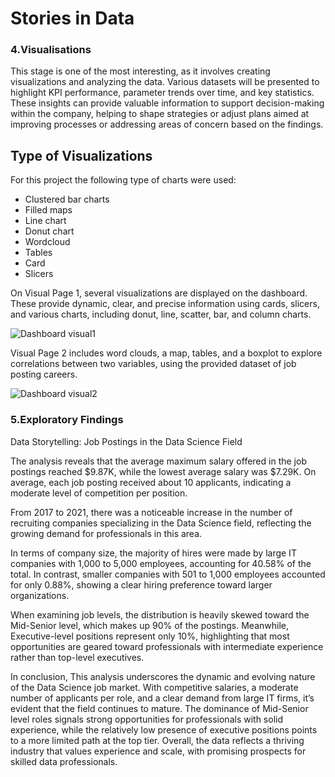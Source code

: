# Stories in Data

### 4.Visualisations
This stage is one of the most interesting, as it involves creating visualizations and analyzing the data. Various datasets will be presented to highlight KPI performance, parameter trends over time, and key statistics. These insights can provide valuable information to support decision-making within the company, helping to shape strategies or adjust plans aimed at improving processes or addressing areas of concern based on the findings. 

## Type of Visualizations

For this project the following type of charts were used: 
- Clustered bar charts
- Filled maps
- Line chart
- Donut chart
- Wordcloud
- Tables
- Card
- Slicers

  

On Visual Page 1, several visualizations are displayed on the dashboard. These provide dynamic, clear, and precise information using cards, slicers, and various charts, including donut, line, scatter, bar, and column charts.


![Dashboard visual1](https://github.com/user-attachments/assets/37e9edff-ac4e-4451-a97a-113e6eb1f455)





Visual Page 2 includes word clouds, a map, tables, and a boxplot to explore correlations between two variables, using the provided dataset of job posting careers. 





![Dashboard visual2](https://github.com/user-attachments/assets/cad2eed0-82bd-4146-b1e4-90f0807ac160)












### 5.Exploratory Findings 


Data Storytelling: Job Postings in the Data Science Field

The analysis reveals that the average maximum salary offered in the job postings reached $9.87K, while the lowest average salary was $7.29K. On average, each job posting received about 10 applicants, indicating a moderate level of competition per position.

From 2017 to 2021, there was a noticeable increase in the number of recruiting companies specializing in the Data Science field, reflecting the growing demand for professionals in this area.

In terms of company size, the majority of hires were made by large IT companies with 1,000 to 5,000 employees, accounting for 40.58% of the total. In contrast, smaller companies with 501 to 1,000 employees accounted for only 0.88%, showing a clear hiring preference toward larger organizations.

When examining job levels, the distribution is heavily skewed toward the Mid-Senior level, which makes up 90% of the postings. Meanwhile, Executive-level positions represent only 10%, highlighting that most opportunities are geared toward professionals with intermediate experience rather than top-level executives.

In conclusion, This analysis underscores the dynamic and evolving nature of the Data Science job market. With competitive salaries, a moderate number of applicants per role, and a clear demand from large IT firms, it’s evident that the field continues to mature. The dominance of Mid-Senior level roles signals strong opportunities for professionals with solid experience, while the relatively low presence of executive positions points to a more limited path at the top tier. Overall, the data reflects a thriving industry that values experience and scale, with promising prospects for skilled data professionals.



















